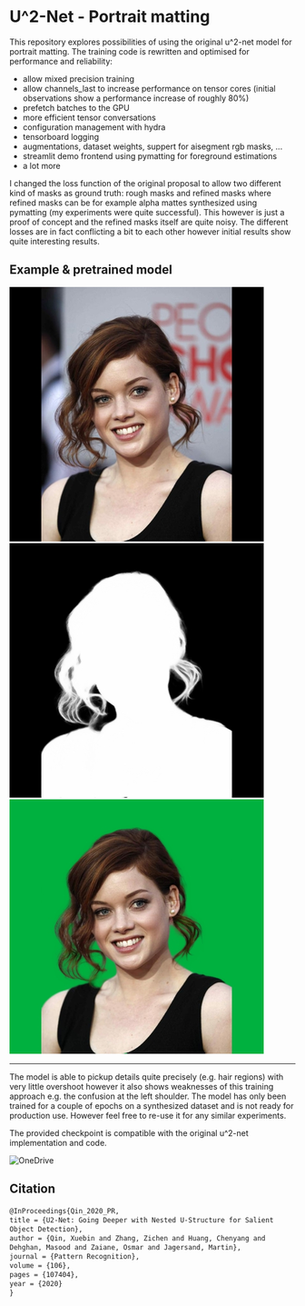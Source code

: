 # U^2-Net - Portrait matting
This repository explores possibilities of using the original u^2-net model for portrait matting. The training code is rewritten and optimised for performance and reliability:
- allow mixed precision training
- allow channels_last to increase performance on tensor cores (initial observations show a performance increase of roughly 80%)
- prefetch batches to the GPU
- more efficient tensor conversations
- configuration management with hydra
- tensorboard logging
- augmentations, dataset weights, suppert for aisegment rgb masks, ...
- streamlit demo frontend using pymatting for foreground estimations
- a lot more

I changed the loss function of the original proposal to allow two different kind of masks as ground truth: rough masks and refined masks where refined masks can be for example alpha mattes synthesized using pymatting (my experiments were quite successful). This however is just a proof of concept and the refined masks itself are quite noisy. The different losses are in fact conflicting a bit to each other however initial results show quite interesting results.

## Example & pretrained model

![](/docs/sample_1.jpeg) ![](/docs/sample_1_mask.jpeg) ![](/docs/sample_1_blended.jpeg)

---

The model is able to pickup details quite precisely (e.g. hair regions) with very little overshoot however it also shows weaknesses of this training approach e.g. the confusion at the left shoulder. The model has only been trained for a couple of epochs on a synthesized dataset and is not ready for production use. However feel free to re-use it for any similar experiments.

The provided checkpoint is compatible with the original u^2-net implementation and code.

![OneDrive](https://1drv.ms/u/s!Am46hiIqzupmhq5V_Zt36ACGjmI6Xg?e=WPhq7y)

## Citation
```
@InProceedings{Qin_2020_PR,
title = {U2-Net: Going Deeper with Nested U-Structure for Salient Object Detection},
author = {Qin, Xuebin and Zhang, Zichen and Huang, Chenyang and Dehghan, Masood and Zaiane, Osmar and Jagersand, Martin},
journal = {Pattern Recognition},
volume = {106},
pages = {107404},
year = {2020}
}
```
